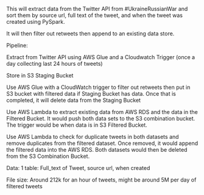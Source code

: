 This will extract data from the Twitter API from #UkraineRussianWar and sort them by source url, full text of the tweet, and when the tweet was created using PySpark.

It will then filter out retweets then append to an existing data store.

Pipeline:

Extract from Twitter API using AWS Glue and a Cloudwatch Trigger (once a day collecting last 24 hours of tweets)

Store in S3 Staging Bucket

Use AWS Glue with a CloudWatch trigger to filter out retweets then put in S3 bucket with filtered data if Staging Bucket has data.  Once that is completed, it will delete data from the Staging Bucket

Use AWS Lambda to extract existing data from AWS RDS and the data in the Filtered Bucket.  It would push both data sets to the S3 combination bucket.  The trigger would be when data is in S3 Filtered Bucket.  

Use AWS Lambda to check for duplicate tweets in both datasets and remove duplicates from the filtered dataset.  Once removed, it would append the filtered data into the AWS RDS.  Both datasets would then be deleted from the S3 Combination Bucket.


Data:  1 table: Full_text of Tweet, source url, when created

File size: Around 212k for an hour of tweets, might be around 5M per day of filtered tweets
